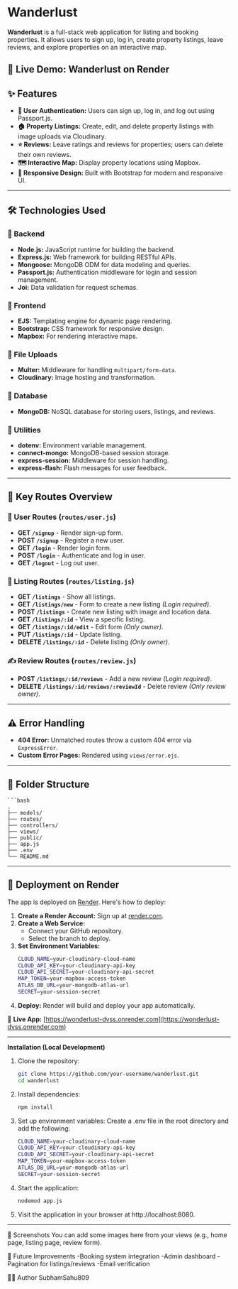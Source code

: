 # Wanderlust

**Wanderlust** is a full-stack web application for listing and booking properties. It allows users to sign up, log in, create property listings, leave reviews, and explore properties on an interactive map.

🚀 Live Demo: Wanderlust on Render
---

## ✨ Features

- **🔐 User Authentication:** Users can sign up, log in, and log out using Passport.js.
- **🏠 Property Listings:** Create, edit, and delete property listings with image uploads via Cloudinary.
- **⭐ Reviews:** Leave ratings and reviews for properties; users can delete their own reviews.
- **🗺️ Interactive Map:** Display property locations using Mapbox.
- **📱 Responsive Design:** Built with Bootstrap for modern and responsive UI.

---

## 🛠️ Technologies Used

### 🔧 Backend

- **Node.js:** JavaScript runtime for building the backend.
- **Express.js:** Web framework for building RESTful APIs.
- **Mongoose:** MongoDB ODM for data modeling and queries.
- **Passport.js:** Authentication middleware for login and session management.
- **Joi:** Data validation for request schemas.

### 🎨 Frontend

- **EJS:** Templating engine for dynamic page rendering.
- **Bootstrap:** CSS framework for responsive design.
- **Mapbox:** For rendering interactive maps.

### 📁 File Uploads

- **Multer:** Middleware for handling `multipart/form-data`.
- **Cloudinary:** Image hosting and transformation.

### 💾 Database

- **MongoDB:** NoSQL database for storing users, listings, and reviews.

### 🧰 Utilities

- **dotenv:** Environment variable management.
- **connect-mongo:** MongoDB-based session storage.
- **express-session:** Middleware for session handling.
- **express-flash:** Flash messages for user feedback.

---

## 🔗 Key Routes Overview

### 👤 User Routes (`routes/user.js`)

- **GET `/signup`** - Render sign-up form.
- **POST `/signup`** - Register a new user.
- **GET `/login`** - Render login form.
- **POST `/login`** - Authenticate and log in user.
- **GET `/logout`** - Log out user.

### 🏡 Listing Routes (`routes/listing.js`)

- **GET `/listings`** - Show all listings.
- **GET `/listings/new`** - Form to create a new listing *(Login required)*.
- **POST `/listings`** - Create new listing with image and location data.
- **GET `/listings/:id`** - View a specific listing.
- **GET `/listings/:id/edit`** - Edit form *(Only owner)*.
- **PUT `/listings/:id`** - Update listing.
- **DELETE `/listings/:id`** - Delete listing *(Only owner)*.

### ✍️ Review Routes (`routes/review.js`)

- **POST `/listings/:id/reviews`** - Add a new review *(Login required)*.
- **DELETE `/listings/:id/reviews/:reviewId`** - Delete review *(Only review owner)*.

---

## ⚠️ Error Handling

- **404 Error:** Unmatched routes throw a custom 404 error via `ExpressError`.
- **Custom Error Pages:** Rendered using `views/error.ejs`.

---

## 📂 Folder Structure

    ```bash
    .
    ├── models/
    ├── routes/
    ├── controllers/
    ├── views/
    ├── public/
    ├── app.js
    ├── .env
    └── README.md

---

## 🚀 Deployment on Render

The app is deployed on [Render](https://render.com/). Here's how to deploy:

1. **Create a Render Account:** Sign up at [render.com](https://render.com).
2. **Create a Web Service:**
   - Connect your GitHub repository.
   - Select the branch to deploy.
3. **Set Environment Variables:**
   ```bash
   CLOUD_NAME=your-cloudinary-cloud-name
   CLOUD_API_KEY=your-cloudinary-api-key
   CLOUD_API_SECRET=your-cloudinary-api-secret
   MAP_TOKEN=your-mapbox-access-token
   ATLAS_DB_URL=your-mongodb-atlas-url
   SECRET=your-session-secret

4. **Deploy:** Render will build and deploy your app automatically.

🔗 **Live App:** [https://wonderlust-dvss.onrender.com](https://wonderlust-dvss.onrender.com)

---


**Installation (Local Development)**
1. Clone the repository:
   ```bash
   git clone https://github.com/your-username/wanderlust.git
   cd wanderlust
   
2. Install dependencies:
   ```bash
   npm install
   
3. Set up environment variables: Create a .env file in the root directory and add the following:
   ```bash
   CLOUD_NAME=your-cloudinary-cloud-name
   CLOUD_API_KEY=your-cloudinary-api-key
   CLOUD_API_SECRET=your-cloudinary-api-secret
   MAP_TOKEN=your-mapbox-access-token
   ATLAS_DB_URL=your-mongodb-atlas-url
   SECRET=your-session-secret

4. Start the application:
   ```bash
   nodemod app.js

5. Visit the application in your browser at http://localhost:8080.

---

📸 Screenshots 
You can add some images here from your views (e.g., home page, listing page, review form).

📌 Future Improvements 
-Booking system integration
-Admin dashboard
-Pagination for listings/reviews
-Email verification


🧑‍💻 Author
SubhamSahu809 



